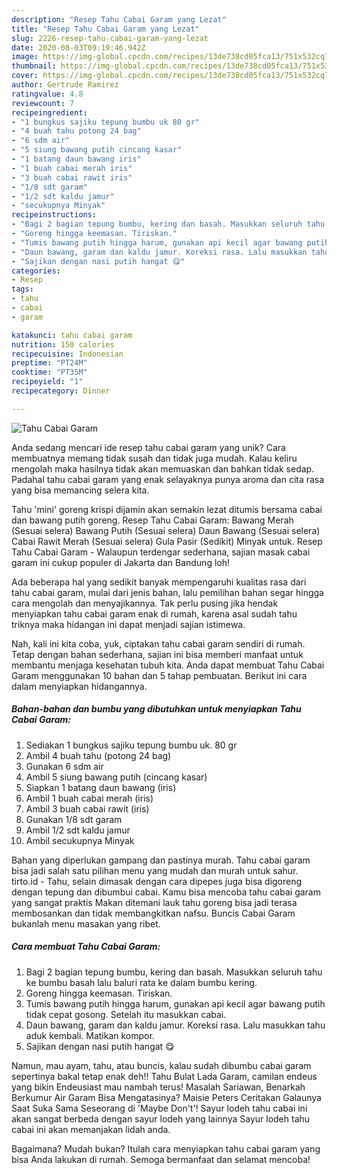 ```yaml
---
description: "Resep Tahu Cabai Garam yang Lezat"
title: "Resep Tahu Cabai Garam yang Lezat"
slug: 2226-resep-tahu-cabai-garam-yang-lezat
date: 2020-08-03T09:19:46.942Z
image: https://img-global.cpcdn.com/recipes/13de738cd05fca13/751x532cq70/tahu-cabai-garam-foto-resep-utama.jpg
thumbnail: https://img-global.cpcdn.com/recipes/13de738cd05fca13/751x532cq70/tahu-cabai-garam-foto-resep-utama.jpg
cover: https://img-global.cpcdn.com/recipes/13de738cd05fca13/751x532cq70/tahu-cabai-garam-foto-resep-utama.jpg
author: Gertrude Ramirez
ratingvalue: 4.8
reviewcount: 7
recipeingredient:
- "1 bungkus sajiku tepung bumbu uk 80 gr"
- "4 buah tahu potong 24 bag"
- "6 sdm air"
- "5 siung bawang putih cincang kasar"
- "1 batang daun bawang iris"
- "1 buah cabai merah iris"
- "3 buah cabai rawit iris"
- "1/8 sdt garam"
- "1/2 sdt kaldu jamur"
- "secukupnya Minyak"
recipeinstructions:
- "Bagi 2 bagian tepung bumbu, kering dan basah. Masukkan seluruh tahu ke bumbu basah lalu baluri rata ke dalam bumbu kering."
- "Goreng hingga keemasan. Tiriskan."
- "Tumis bawang putih hingga harum, gunakan api kecil agar bawang putih tidak cepat gosong. Setelah itu masukkan cabai."
- "Daun bawang, garam dan kaldu jamur. Koreksi rasa. Lalu masukkan tahu aduk kembali. Matikan kompor."
- "Sajikan dengan nasi putih hangat 😋"
categories:
- Resep
tags:
- tahu
- cabai
- garam

katakunci: tahu cabai garam 
nutrition: 150 calories
recipecuisine: Indonesian
preptime: "PT24M"
cooktime: "PT35M"
recipeyield: "1"
recipecategory: Dinner

---
```



![Tahu Cabai Garam](https://img-global.cpcdn.com/recipes/13de738cd05fca13/751x532cq70/tahu-cabai-garam-foto-resep-utama.jpg)

Anda sedang mencari ide resep tahu cabai garam yang unik? Cara membuatnya memang tidak susah dan tidak juga mudah. Kalau keliru mengolah maka hasilnya tidak akan memuaskan dan bahkan tidak sedap. Padahal tahu cabai garam yang enak selayaknya punya aroma dan cita rasa yang bisa memancing selera kita.

Tahu &#39;mini&#39; goreng krispi dijamin akan semakin lezat ditumis bersama cabai dan bawang putih goreng. Resep Tahu Cabai Garam: Bawang Merah (Sesuai selera) Bawang Putih (Sesuai selera) Daun Bawang (Sesuai selera) Cabai Rawit Merah (Sesuai selera) Gula Pasir (Sedikit) Minyak untuk. Resep Tahu Cabai Garam - Walaupun terdengar sederhana, sajian masak cabai garam ini cukup populer di Jakarta dan Bandung loh!

Ada beberapa hal yang sedikit banyak mempengaruhi kualitas rasa dari tahu cabai garam, mulai dari jenis bahan, lalu pemilihan bahan segar hingga cara mengolah dan menyajikannya. Tak perlu pusing jika hendak menyiapkan tahu cabai garam enak di rumah, karena asal sudah tahu triknya maka hidangan ini dapat menjadi sajian istimewa.


Nah, kali ini kita coba, yuk, ciptakan tahu cabai garam sendiri di rumah. Tetap dengan bahan sederhana, sajian ini bisa memberi manfaat untuk membantu menjaga kesehatan tubuh kita. Anda dapat membuat Tahu Cabai Garam menggunakan 10 bahan dan 5 tahap pembuatan. Berikut ini cara dalam menyiapkan hidangannya.

<!--inarticleads1-->

##### Bahan-bahan dan bumbu yang dibutuhkan untuk menyiapkan Tahu Cabai Garam:

1. Sediakan 1 bungkus sajiku tepung bumbu uk. 80 gr
1. Ambil 4 buah tahu (potong 24 bag)
1. Gunakan 6 sdm air
1. Ambil 5 siung bawang putih (cincang kasar)
1. Siapkan 1 batang daun bawang (iris)
1. Ambil 1 buah cabai merah (iris)
1. Ambil 3 buah cabai rawit (iris)
1. Gunakan 1/8 sdt garam
1. Ambil 1/2 sdt kaldu jamur
1. Ambil secukupnya Minyak


Bahan yang diperlukan gampang dan pastinya murah. Tahu cabai garam bisa jadi salah satu pilihan menu yang mudah dan murah untuk sahur. tirto.id - Tahu, selain dimasak dengan cara dipepes juga bisa digoreng dengan tepung dan dibumbui cabai. Kamu bisa mencoba tahu cabai garam yang sangat praktis Makan ditemani lauk tahu goreng bisa jadi terasa membosankan dan tidak membangkitkan nafsu. Buncis Cabai Garam bukanlah menu masakan yang ribet. 

<!--inarticleads2-->

##### Cara membuat Tahu Cabai Garam:

1. Bagi 2 bagian tepung bumbu, kering dan basah. Masukkan seluruh tahu ke bumbu basah lalu baluri rata ke dalam bumbu kering.
1. Goreng hingga keemasan. Tiriskan.
1. Tumis bawang putih hingga harum, gunakan api kecil agar bawang putih tidak cepat gosong. Setelah itu masukkan cabai.
1. Daun bawang, garam dan kaldu jamur. Koreksi rasa. Lalu masukkan tahu aduk kembali. Matikan kompor.
1. Sajikan dengan nasi putih hangat 😋


Namun, mau ayam, tahu, atau buncis, kalau sudah dibumbu cabai garam sepertinya bakal tetap enak deh!! Tahu Bulat Lada Garam, camilan endeus yang bikin Endeusiast mau nambah terus! Masalah Sariawan, Benarkah Berkumur Air Garam Bisa Mengatasinya? Maisie Peters Ceritakan Galaunya Saat Suka Sama Seseorang di &#39;Maybe Don&#39;t&#39;! Sayur lodeh tahu cabai ini akan sangat berbeda dengan sayur lodeh yang lainnya Sayur lodeh tahu cabai ini akan memanjakan lidah anda. 

Bagaimana? Mudah bukan? Itulah cara menyiapkan tahu cabai garam yang bisa Anda lakukan di rumah. Semoga bermanfaat dan selamat mencoba!
